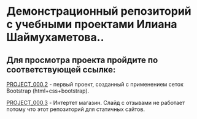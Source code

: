 
# Дeмонстрационный репозиторий с учебными проектами Илиана Шаймухаметова.. 

## Для просмотра проекта пройдите по соответствующей ссылке: 

[PROJECT_000.2](https://iliankant.github.io/lesson_14/ "project_000.2") - первый проект, созданный с применением сеток Bootstrap (html+css+bootstrap).

[PROJECT_000.3](http://iliankant.github.io/index.html) - Интертет магазин. Слайд с отзывами не работает потому что этот репозиторий для статичных сайтов. 
